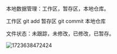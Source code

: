 本地数据管理：工作区，暂存区，本地仓库。

工作区 git add 暂存区  git commit 本地仓库

文件状态：未跟踪，未修改，已修改，已暂存。

![1723638472424](https://github.com/user-attachments/assets/fdd00640-c9da-4158-91d8-fe267bd907d3)
